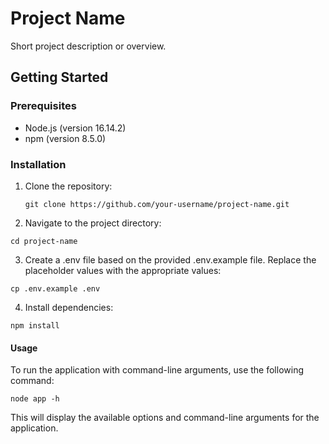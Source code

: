 # Project Name

Short project description or overview.

## Getting Started

### Prerequisites

- Node.js (version 16.14.2)
- npm (version 8.5.0)

### Installation

1. Clone the repository:

   ```shell
   git clone https://github.com/your-username/project-name.git
   ```

2. Navigate to the project directory:

```shell
cd project-name

```

3. Create a .env file based on the provided .env.example file. Replace the placeholder values with the appropriate values:

```shell
cp .env.example .env
```

4. Install dependencies:

```shell
npm install
```

#### Usage

To run the application with command-line arguments, use the following command:

```shell
node app -h
```

This will display the available options and command-line arguments for the application.
